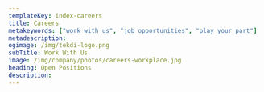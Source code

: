 ```yaml
---
templateKey: index-careers
title: Careers
metakeywords: ["work with us", "job opportunities", "play your part"]
metadescription: 
ogimage: /img/tekdi-logo.png
subTitle: Work With Us
image: /img/company/photos/careers-workplace.jpg
heading: Open Positions
description: 
---
```

